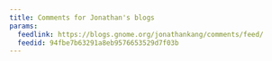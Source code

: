 ```yaml
---
title: Comments for Jonathan's blogs
params:
  feedlink: https://blogs.gnome.org/jonathankang/comments/feed/
  feedid: 94fbe7b63291a8eb9576653529d7f03b
---
```

